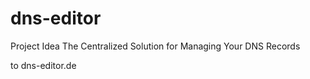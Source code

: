 # dns-editor

Project Idea The Centralized Solution for Managing Your DNS Records

to dns-editor.de
